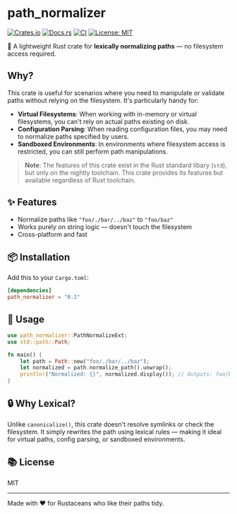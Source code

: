 # path_normalizer

[![Crates.io](https://img.shields.io/crates/v/path_normalizer.svg)](https://crates.io/crates/path_normalizer)
[![Docs.rs](https://docs.rs/path_normalizer/badge.svg)](https://docs.rs/path_normalizer)
[![CI](https://github.com/pjdur/path_normalizer/actions/workflows/ci.yml/badge.svg)](https://github.com/pjdur/path_normalizer/actions/workflows/ci.yml)
[![License: MIT](https://img.shields.io/badge/License-MIT-green.svg)](https://opensource.org/licenses/MIT)

🧹 A lightweight Rust crate for **lexically normalizing paths** — no filesystem access required.

## Why?

This crate is useful for scenarios where you need to manipulate or validate paths without relying on the filesystem. It's particularly handy for:

- **Virtual Filesystems**: When working with in-memory or virtual filesystems, you can't rely on actual paths existing on disk.
- **Configuration Parsing**: When reading configuration files, you may need to normalize paths specified by users.
- **Sandboxed Environments**: In environments where filesystem access is restricted, you can still perform path manipulations.

> **Note**: The features of this crate exist in the Rust standard libary (`std`), but only on the nightly toolchain. This crate provides its features but available regardless of Rust toolchain.
## ✨ Features

- Normalize paths like `"foo/./bar/../baz"` to `"foo/baz"`
- Works purely on string logic — doesn't touch the filesystem
- Cross-platform and fast

## 📦 Installation

Add this to your `Cargo.toml`:

```toml
[dependencies]
path_normalizer = "0.1"
```

## 🚀 Usage

```rust
use path_normalizer::PathNormalizeExt;
use std::path::Path;

fn main() {
    let path = Path::new("foo/./bar/../baz");
    let normalized = path.normalize_path().unwrap();
    println!("Normalized: {}", normalized.display()); // Outputs: foo/baz
}
```

## 🔒 Why Lexical?

Unlike `canonicalize()`, this crate doesn't resolve symlinks or check the filesystem. It simply rewrites the path using lexical rules — making it ideal for virtual paths, config parsing, or sandboxed environments.

## 📚 License

MIT

---

Made with ❤️ for Rustaceans who like their paths tidy.
